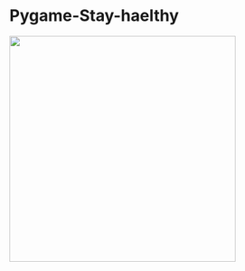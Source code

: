 # Pygame-Stay-haelthy

<img src="https://user-images.githubusercontent.com/121594182/215146467-bfa2d8a0-9478-4e3e-951d-fb89dbe4869a.PNG" width="400"/>

